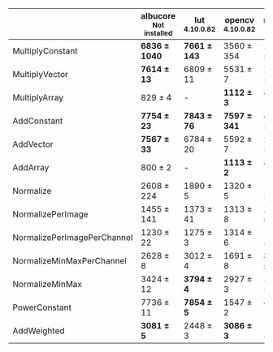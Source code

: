 |                           |albucore<br><small>Not installed</small>|lut<br><small>4.10.0.82</small>|opencv<br><small>4.10.0.82</small>|numpy<br><small>1.24.4</small>|torchvision<br><small>0.18.1+rocm6.0</small>|
|---------------------------|----------------------------------------|-------------------------------|----------------------------------|------------------------------|--------------------------------------------|
|MultiplyConstant           |**6836 ± 1040**                         |**7661 ± 143**                 |3560 ± 354                        |2609 ± 28                     |4178 ± 36                                   |
|MultiplyVector             |**7614 ± 13**                           |6809 ± 11                      |5531 ± 7                          |2642 ± 6                      |2765 ± 9                                    |
|MultiplyArray              |829 ± 4                                 |-                              |**1112 ± 3**                      |840 ± 1                       |811 ± 9                                     |
|AddConstant                |**7754 ± 23**                           |**7843 ± 76**                  |**7597 ± 341**                    |4381 ± 9                      |4212 ± 14                                   |
|AddVector                  |**7567 ± 33**                           |6784 ± 20                      |5592 ± 7                          |2388 ± 22                     |2636 ± 37                                   |
|AddArray                   |800 ± 2                                 |-                              |**1113 ± 2**                      |809 ± 1                       |807 ± 12                                    |
|Normalize                  |2608 ± 224                              |1890 ± 5                       |1320 ± 5                          |1935 ± 18                     |**3559 ± 8**                                |
|NormalizePerImage          |1455 ± 141                              |1373 ± 41                      |1313 ± 8                          |**1705 ± 35**                 |697 ± 1                                     |
|NormalizePerImagePerChannel|1230 ± 22                               |1275 ± 3                       |1314 ± 6                          |1693 ± 2                      |**1857 ± 23**                               |
|NormalizeMinMaxPerChannel  |2628 ± 8                                |3012 ± 4                       |1691 ± 8                          |**3237 ± 8**                  |3137 ± 8                                    |
|NormalizeMinMax            |3424 ± 12                               |**3794 ± 4**                   |2927 ± 3                          |3299 ± 5                      |3737 ± 31                                   |
|PowerConstant              |7736 ± 11                               |**7854 ± 5**                   |1547 ± 2                          |497 ± 1                       |742 ± 1                                     |
|AddWeighted                |**3081 ± 5**                            |2448 ± 3                       |**3086 ± 3**                      |1807 ± 3                      |2716 ± 8                                    |
